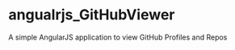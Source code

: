 angualrjs_GitHubViewer
======================

A simple AngularJS application to view GitHub Profiles and Repos


